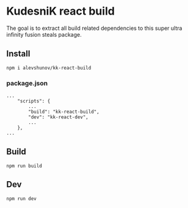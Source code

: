 # KudesniK react build
The goal is to extract all build related dependencies to this super ultra infinity fusion steals package.

## Install
    npm i alevshunov/kk-react-build

### package.json

    ...
        "scripts": {
            ...
            "build": "kk-react-build",
            "dev": "kk-react-dev",
            ...
        },
    ...


## Build
    npm run build

## Dev  
    npm run dev

